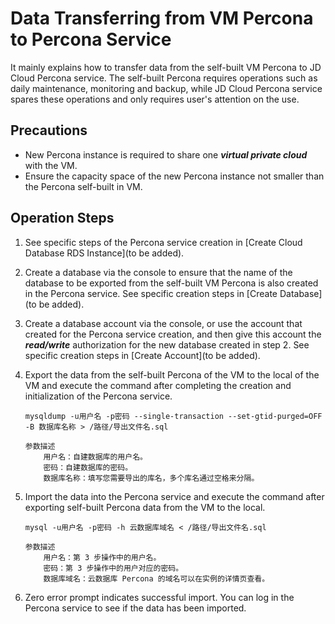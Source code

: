 # Data Transferring from VM Percona to Percona Service 
It mainly explains how to transfer data from the self-built VM Percona to JD Cloud Percona service. The self-built Percona requires operations such as daily maintenance, monitoring and backup, while JD Cloud Percona service spares these operations and only requires user's attention on the use.

## Precautions
* New Percona instance is required to share one ***virtual private cloud*** with the VM.
* Ensure the capacity space of the new Percona instance not smaller than the Percona self-built in VM.

## Operation Steps
1. See specific steps of the Percona service creation in [Create Cloud Database RDS Instance](to be added).
2. Create a database via the console to ensure that the name of the database to be exported from the self-built VM Percona is also created in the Percona service. See specific creation steps in [Create Database](to be added).
3. Create a database account via the console, or use the account that created for the Percona service creation, and then give this account the ***read/write*** authorization for the new database created in step 2. See specific creation steps in [Create Account](to be added).
4. Export the data from the self-built Percona of the VM to the local of the VM and execute the command after completing the creation and initialization of the Percona service.

    ```
    mysqldump -u用户名 -p密码 --single-transaction --set-gtid-purged=OFF -B 数据库名称 > /路径/导出文件名.sql

    参数描述
        用户名：自建数据库的用户名。
        密码：自建数据库的密码。
        数据库名称：填写您需要导出的库名，多个库名通过空格来分隔。
    ```

5. Import the data into the Percona service and execute the command after exporting self-built Percona data from the VM to the local.

    ```
    mysql -u用户名 -p密码 -h 云数据库域名 < /路径/导出文件名.sql

    参数描述
        用户名：第 3 步操作中的用户名。
        密码：第 3 步操作中的用户对应的密码。
        数据库域名：云数据库 Percona 的域名可以在实例的详情页查看。
    ```
    
6. Zero error prompt indicates successful import. You can log in the Percona service to see if the data has been imported.
